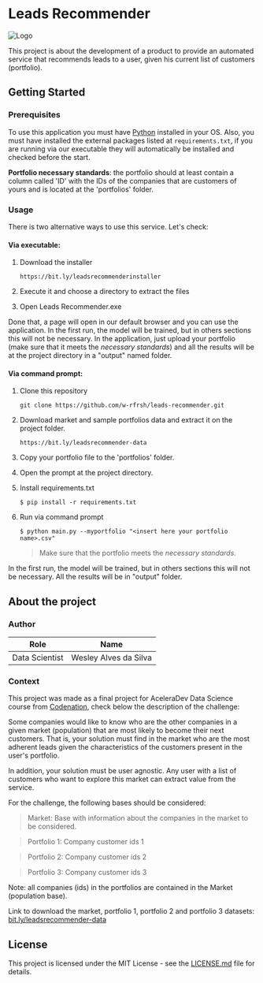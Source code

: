 # Leads Recommender
![Logo](https://i.imgur.com/4PnivGd.png)

This project is about the development of a product to provide an automated service that recommends leads to a user, given his current list of customers (portfolio).

## Getting Started

### **Prerequisites**

To use this application you must have [Python](https://www.python.org/downloads/) installed in your OS. Also, you must have installed the external packages listed at ```requirements.txt```, if you are running via our executable they will automatically be installed and checked before the start. 

**Portfolio necessary standards**: the portfolio should at least contain a column called 'ID' with the IDs of the companies that are customers of yours and is located at the 'portfolios' folder.

### **Usage**

There is two alternative ways to use this service. Let's check:

#### **Via executable:** 

1. Download the installer

   ```
   https://bit.ly/leadsrecommenderinstaller
   ```

2. Execute it and choose a directory to extract the files

3. Open Leads Recommender.exe

Done that, a page will open in our default browser and you can use the application. In the first run, the model will be trained, but in others sections this will not be necessary. In the application, just upload your portfolio (make sure that it meets the _necessary standards_) and all the results will be at the project directory in a "output" named folder.

#### **Via command prompt:**

1. Clone this repository

   ```
   git clone https://github.com/w-rfrsh/leads-recommender.git
   ```

2. Download market and sample portfolios data and extract it on the project folder.

   ```
   https://bit.ly/leadsrecommender-data
   ```

3. Copy your portfolio file to the 'portfolios' folder.

4. Open the prompt at the project directory.

5. Install requirements.txt

   ```
   $ pip install -r requirements.txt
   ```

6. Run via command prompt 

   ```
   $ python main.py --myportfolio "<insert here your portfolio name>.csv"
   ```

   >  Make sure that the portfolio meets the _necessary standards_.

In the first run, the model will be trained, but in others sections this will not be necessary. All the results will be in "output" folder.

## About the project

### Author

|      Role      | Name                  |
| :------------: | --------------------- |
| Data Scientist | Wesley Alves da Silva |

### **Context**

This project was made as a final project for AceleraDev Data Science course from [Codenation](https://www.codenation.dev/), check below the description of the challenge:

Some companies would like to know who are the other companies in a given market (population) that are most likely to become their next customers. That is, your solution must find in the market who are the most adherent leads given the characteristics of the customers present in the user's portfolio.

In addition, your solution must be user agnostic. Any user with a list of customers who want to explore this market can extract value from the service.

For the challenge, the following bases should be considered:

> Market: Base with information about the companies in the market to be  considered. 

> Portfolio 1: Company customer ids 1

> Portfolio 2: Company customer ids 2

> Portfolio 3: Company customer ids 3

Note: all companies (ids) in the portfolios are contained in the Market (population base).

Link to download the market, portfolio 1, portfolio 2 and portfolio 3 datasets: [bit.ly/leadsrecommender-data](bit.ly/leadsrecommender-data)

## License

This project is licensed under the MIT License - see the [LICENSE.md](https://github.com/w-rfrsh/leads-recommender/blob/master/LICENSE) file for details.



